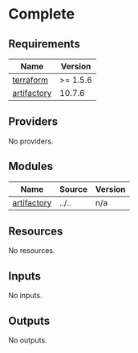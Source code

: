# Complete

<!-- BEGIN_TF_DOCS -->
## Requirements

| Name | Version |
|------|---------|
| <a name="requirement_terraform"></a> [terraform](#requirement\_terraform) | >= 1.5.6 |
| <a name="requirement_artifactory"></a> [artifactory](#requirement\_artifactory) | 10.7.6 |

## Providers

No providers.

## Modules

| Name | Source | Version |
|------|--------|---------|
| <a name="module_artifactory"></a> [artifactory](#module\_artifactory) | ../.. | n/a |

## Resources

No resources.

## Inputs

No inputs.

## Outputs

No outputs.
<!-- END_TF_DOCS -->